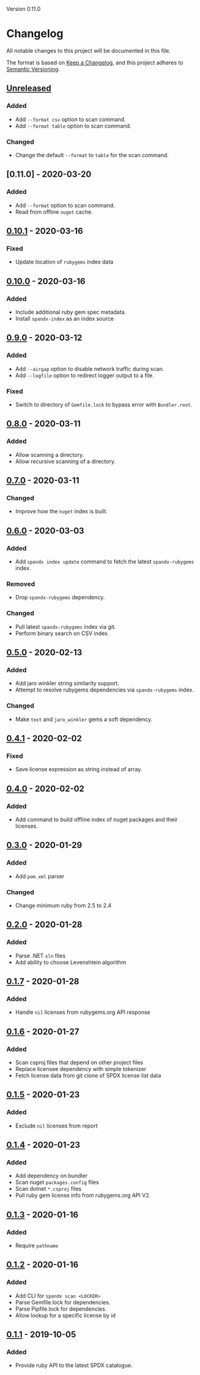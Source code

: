 Version 0.11.0

# Changelog

All notable changes to this project will be documented in this file.

The format is based on [Keep a Changelog](https://keepachangelog.com/en/1.0.0/),
and this project adheres to [Semantic Versioning](https://semver.org/spec/v2.0.0.html).

## [Unreleased]
### Added
- Add `--format csv` option to scan command.
- Add `--format table` option to scan command.

### Changed
- Change the default `--format` to `table` for the scan command.

## [0.11.0] - 2020-03-20
### Added
- Add `--format` option to scan command.
- Read from offline `nuget` cache.

## [0.10.1] - 2020-03-16
### Fixed
- Update location of `rubygems` index data

## [0.10.0] - 2020-03-16
### Added
- Include additional ruby gem spec metadata.
- Install `spandx-index` as an index source

## [0.9.0] - 2020-03-12
### Added
- Add `--airgap` option to disable network traffic during scan.
- Add `--logfile` option to redirect logger output to a file.

### Fixed
- Switch to directory of `Gemfile.lock` to bypass error with `Bundler.root`.

## [0.8.0] - 2020-03-11
### Added
- Allow scanning a directory.
- Allow recursive scanning of a directory.

## [0.7.0] - 2020-03-11
### Changed
- Improve how the `nuget` index is built.

## [0.6.0] - 2020-03-03
### Added
- Add `spandx index update` command to fetch the latest `spandx-rubygems` index.

### Removed
- Drop `spandx-rubygems` dependency.

### Changed
- Pull latest `spandx-rubygems` index via git.
- Perform binary search on CSV index.

## [0.5.0] - 2020-02-13
### Added
- Add jaro winkler string similarity support.
- Attempt to resolve rubygems dependencies via `spandx-rubygems` index.

### Changed
- Make `text` and `jaro_winkler` gems a soft dependency.

## [0.4.1] - 2020-02-02
### Fixed
- Save license expression as string instead of array.

## [0.4.0] - 2020-02-02
### Added
- Add command to build offline index of nuget packages and their licenses.

## [0.3.0] - 2020-01-29
### Added
- Add `pom.xml` parser

### Changed
- Change minimum ruby from 2.5 to 2.4

## [0.2.0] - 2020-01-28
### Added
- Parse .NET `sln` files
- Add ability to choose Levenshtein algorithm

## [0.1.7] - 2020-01-28
### Added
- Handle `nil` licenses from rubygems.org API response

## [0.1.6] - 2020-01-27
### Added
- Scan csproj files that depend on other project files
- Replace licensee dependency with simple tokenizer
- Fetch license data from git clone of SPDX license list data

## [0.1.5] - 2020-01-23
### Added
- Exclude `nil` licenses from report

## [0.1.4] - 2020-01-23
### Added
- Add dependency on bundler
- Scan nuget `packages.config` files
- Scan dotnet `*.csproj` files
- Pull ruby gem license info from rubygems.org API V2.

## [0.1.3] - 2020-01-16
### Added
- Require `pathname`

## [0.1.2] - 2020-01-16
### Added
- Add CLI for `spandx scan <LOCKER>`
- Parse Gemfile.lock for dependencies.
- Parse Pipfile.lock for dependencies.
- Allow lookup for a specific license by id

## [0.1.1] - 2019-10-05
### Added
- Provide ruby API to the latest SPDX catalogue.

[Unreleased]: https://github.com/mokhan/spandx/compare/v0.10.1...HEAD
[0.10.1]: https://github.com/mokhan/spandx/compare/v0.10.0...v0.10.1
[0.10.0]: https://github.com/mokhan/spandx/compare/v0.9.0...v0.10.0
[0.9.0]: https://github.com/mokhan/spandx/compare/v0.8.0...v0.9.0
[0.8.0]: https://github.com/mokhan/spandx/compare/v0.7.0...v0.8.0
[0.7.0]: https://github.com/mokhan/spandx/compare/v0.6.0...v0.7.0
[0.6.0]: https://github.com/mokhan/spandx/compare/v0.5.0...v0.6.0
[0.5.0]: https://github.com/mokhan/spandx/compare/v0.4.1...v0.5.0
[0.4.1]: https://github.com/mokhan/spandx/compare/v0.4.0...v0.4.1
[0.4.0]: https://github.com/mokhan/spandx/compare/v0.3.0...v0.4.0
[0.3.0]: https://github.com/mokhan/spandx/compare/v0.2.0...v0.3.0
[0.2.0]: https://github.com/mokhan/spandx/compare/v0.1.7...v0.2.0
[0.1.7]: https://github.com/mokhan/spandx/compare/v0.1.6...v0.1.7
[0.1.6]: https://github.com/mokhan/spandx/compare/v0.1.5...v0.1.6
[0.1.5]: https://github.com/mokhan/spandx/compare/v0.1.4...v0.1.5
[0.1.4]: https://github.com/mokhan/spandx/compare/v0.1.3...v0.1.4
[0.1.3]: https://github.com/mokhan/spandx/compare/v0.1.2...v0.1.3
[0.1.2]: https://github.com/mokhan/spandx/compare/v0.1.1...v0.1.2
[0.1.1]: https://github.com/mokhan/spandx/compare/v0.1.0...v0.1.1
